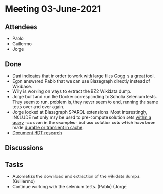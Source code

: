 # Meeting 03-June-2021

## Attendees 

- Pablo
- Guillermo
- Jorge

## Done

- Dani indicates that in order to work with large files [Gogg](https://glogg.bonnefon.org/) is a great tool.
- Egon answered Pablo that we can use Blazegraph directly instead of Wikibase.
- Willy is working on ways to extract the BZ2 Wikidata dump.
- Jorge built and run the Docker corresponding to Scholia Selenium tests. They seem to run, problem is, they never seem to end, running the same tests over and over again.
- Jorge looked at Blazegraph SPARQL extensions. Most interestingly, INCLUDE not only may be used to pre-compute solution sets [within a query](https://github.com/blazegraph/database/wiki/NamedSubquery) -as seen in the examples- but use solution sets which have been made [durable or transient in cache](https://github.com/blazegraph/database/wiki/SPARQL_Update).
- [Document HDT research](https://github.com/weso/weso-scholia/issues/3)

## Discussions


## Tasks

- Automatize the download and extraction of the wikidata dumps. (Guillermo)
- Continue working with the selenium tests. (Pablo) (Jorge)
